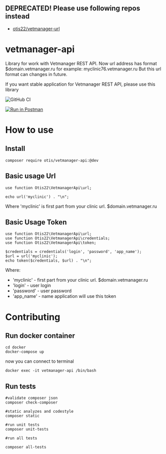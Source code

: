 ## DEPRECATED! Please use following repos instead 
* [otis22/vetmanager-url](https://github.com/otis22/vetmanager-url)


# vetmanager-api

Library for work with Vetmanager REST API. 
Now url address has format $domain.vetmanager.ru for example: myclinic76.vetmanager.ru 
But this url format can changes in future. 

If you want stable application for Vetmanager REST API, please use this library

![GitHub CI](https://github.com/otis22/vetmanager-api/workflows/CI/badge.svg)

[![Run in Postman](https://run.pstmn.io/button.svg)](https://god.postman.co/run-collection/64d692ca1ea129218ccb)

# How to use 
## Install
```
composer require otis/vetmanager-api:@dev
```

## Basic usage Url

```
use function Otis22\VetmanagerApi\url;

echo url('myclinic') . "\n";
```

Where 'myclinic' is first part from your clinic url. $domain.vetmanager.ru

## Basic Usage Token

```
use function Otis22\VetmanagerApi\url;
use function Otis22\VetmanagerApi\credentials;
use function Otis22\VetmanagerApi\token;

$credentials = credentials('login', 'password', 'app_name');
$url = url('myclinic');
echo token($credentials, $url) . "\n";
```

Where:

* 'myclinic' - first part from your clinic url. $domain.vetmanager.ru
* 'login' - user login
* 'password' - user password
* 'app_name' - name application will use this token

# Contributing


## Run docker container
```
cd docker
docker-compose up
```

now you can connect to terminal

```
docker exec -it vetmanager-api /bin/bash
```

## Run tests

```
#validate composer json
composer check-composer

#static analyzes and codestyle 
composer static

#run unit tests
composer unit-tests

#run all tests

composer all-tests
```
